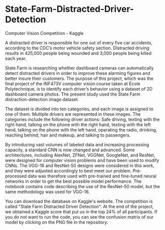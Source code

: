 # State-Farm-Distracted-Driver-Detection
Computer Vision Competition - Kaggle

A distracted driver is responsible for one out of every five car accidents, according to the CDC’s motor vehicle safety section. Distracted driving results in 425,000 people being wounded and 3,000 people being killed each year.

State Farm is researching whether dashboard cameras can automatically detect distracted drivers in order to improve these alarming figures and better insure their customers. The purpose of this project, which was the final project of the INF473V computer vision course taken at École Polytechnique, is to identify each driver’s behavior using a dataset of 2D dashboard camera photos. The present study used the State Farm distraction-detection image dataset. 

The dataset is divided into ten categories, and each image is assigned to one of them. Multiple drivers are represented in these images. The categories include the following driver actions: Safe driving, texting with the right hand, talking on the phone with the right hand, texting with the left hand, talking on the phone with the left hand, operating the radio, drinking, reaching behind, hair and makeup, and talking to passengers. 

By introducing vast volumes of labeled data and increasing processing capacity, a standard CNN is now changed and advanced. Some architectures, including AlexNet, ZFNet, VGGNet, GoogleNet, and ResNet, were designed for computer vision problems and have been used to modify CNNs. The VGG-16 and ResNet-50 designs were considered in this work, and they were adjusted accordingly to best meet our problem. Pre-processed data was therefore used with pre-trained and fine-tuned neural networks in order to get the best possible model performance. The notebook contains code describing the use of the ResNet-50 model, but the same methodology was used for VGG-16.

You can download the database on Kaggle's website. The competition is called "State Farm Distracted Driver Detection". At the end of the project, we obtained a Kaggle score that put us in the top 24% of all participants. If you do not want to run the code, you can see the confusion matrix of our model by clicking on the PNG file in the repository.
